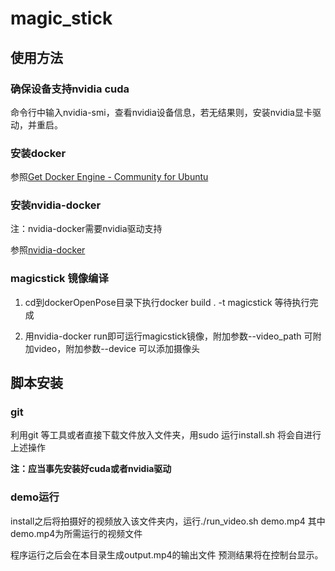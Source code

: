 # magic_stick

## 使用方法

### 确保设备支持nvidia cuda

命令行中输入nvidia-smi，查看nvidia设备信息，若无结果则，安装nvidia显卡驱动，并重启。

### 安装docker

参照[Get Docker Engine - Community for Ubuntu](https://docs.docker.com/install/linux/docker-ce/ubuntu/)

### 安装nvidia-docker

注：nvidia-docker需要nvidia驱动支持

参照[nvidia-docker](https://github.com/NVIDIA/nvidia-docker)

### magicstick 镜像编译

1. cd到dockerOpenPose目录下执行docker build . -t magicstick 等待执行完成

2. 用nvidia-docker run即可运行magicstick镜像，附加参数--video_path 可附加video，附加参数--device 可以添加摄像头

## 脚本安装

### git

利用git 等工具或者直接下载文件放入文件夹，用sudo 运行install.sh 将会自进行上述操作

**注：应当事先安装好cuda或者nvidia驱动**

### demo运行

install之后将拍摄好的视频放入该文件夹内，运行./run_video.sh demo.mp4 其中demo.mp4为所需运行的视频文件

程序运行之后会在本目录生成output.mp4的输出文件 预测结果将在控制台显示。